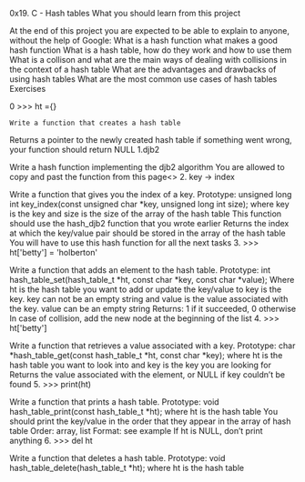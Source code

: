 0x19. C - Hash tables
What you should learn from this project

   At the end of this project you are expected to be able to explain
   to anyone, without the help of Google:
What is a hash function
what makes a good hash function
What is a hash table, how do they work and how to use them
What is a collison and what are the main ways of dealing with collisions in the context of a hash table
What are the advantages and drawbacks of using hash tables
What are the most common use cases of hash tables
Exercises

0 >>> ht ={}

	Write a function that creates a hash table
Returns a pointer to the newly created hash table
if something went wrong, your function should return NULL
1.djb2

Write a hash function implementing the djb2 algorithm
You are allowed to copy and past the function from this page<>
2. key -> index

 Write a function that gives you the index of a key.
Prototype: unsigned long int key_index(const unsigned char *key, unsigned long int size);
where key is the key
and size is the size of the array of the hash table
This function should use the hash_djb2 function that you wrote earlier
Returns the index at which the key/value pair should be stored in the array of the hash table
You will have to use this hash function for all the next tasks
3. >>> ht['betty'] = 'holberton'

 Write a function that adds an element to the hash table.
Prototype: int hash_table_set(hash_table_t *ht, const char *key, const char *value);
Where ht is the hash table you want to add or update the key/value to
key is the key. key can not be an empty string
and value is the value associated with the key. value can be an empty string
Returns: 1 if it succeeded, 0 otherwise
In case of collision, add the new node at the beginning of the list
4. >>> ht['betty']

 Write a function that retrieves a value associated with a key.
Prototype: char *hash_table_get(const hash_table_t *ht, const char *key);
where ht is the hash table you want to look into
and key is the key you are looking for
Returns the value associated with the element, or NULL if key couldn’t be found
5. >>> print(ht)

 Write a function that prints a hash table.
Prototype: void hash_table_print(const hash_table_t *ht);
where ht is the hash table
You should print the key/value in the order that they appear in the array of hash table
Order: array, list
Format: see example
If ht is NULL, don’t print anything
6. >>> del ht

 Write a function that deletes a hash table.
Prototype: void hash_table_delete(hash_table_t *ht);
where ht is the hash table
